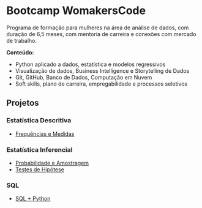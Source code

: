 # Bootcamp WomakersCode

Programa de formação para mulheres na área de análise de dados, com duração de 6,5 meses, com mentoria de carreira e conexões com mercado de trabalho.
  
**Conteúdo:**
  - Python aplicado a dados, estatística e modelos regressivos
  - Visualização de dados, Business Intelligence e Storytelling de Dados
  - Git, GitHub, Banco de Dados, Computação em Nuvem
  - Soft skills, plano de carreira, empregabilidade e processos seletivos

## Projetos

### Estatística Descritiva
- [Frequências e Medidas](ProjetoEstatisticaWomakers.ipynb)

### Estatística Inferencial
- [Probabilidade e Amostragem](https://github.com/nadinne94/estastitica_womakers)
- [Testes de Hipótese](https://github.com/nadinne94/testes_de_hipotese)

### SQL
- [SQL + Python](https://github.com/nadinne94/womakerscode-sql/blob/main/exercicio-banco-dados.py)
